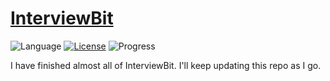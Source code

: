 # [InterviewBit](https://www.interviewbit.com)
![Language](https://img.shields.io/badge/language-C++%2011-orange.svg)
[![License](https://img.shields.io/badge/license-GNU-blue.svg)](./LICENSE.md) ![Progress](https://img.shields.io/badge/progress-12%20%2F%20302-ff69b4.svg)

I have finished almost all of InterviewBit.  I'll keep updating this repo as I go.  



